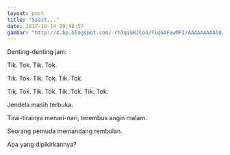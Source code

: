 ```yaml
---
layout: post
title: "Sssst..."
date: 2017-10-14 19:46:57
gambar: "http://4.bp.blogspot.com/-rh7qiGWJCo4/TlqGAFewMFI/AAAAAAAAAl0/ETwtwP5X1qY/h120/the-beauty-of-silence-125127-500-304.jpg"
---
```


Denting-denting jam:

Tik. Tok. Tik. Tok.

Tik. Tok. Tik. Tok. Tik. Tok.

Tik. Tok. Tik. Tok. Tik. Tok. Tik. Tok.

Jendela masih terbuka.

Tirai-tirainya menari-nari, terembus angin malam.

Seorang pemuda memandang rembulan.

Apa yang dipikirkannya?